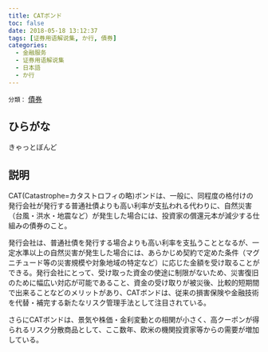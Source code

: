 ```yaml
---
title: CATボンド
toc: false
date: 2018-05-18 13:12:37
tags: [证券用语解说集, か行, 債券]
categories:
  - 金融服务
  - 证券用语解说集
  - 日本語
  - か行
---
```


`分類：` [債券](/tags/債券/)

## ひらがな

きゃっとぼんど

## 説明

CAT(Catastrophe=カタストロフィの略)ボンドは、一般に、同程度の格付けの発行会社が発行する普通社債よりも高い利率が支払われる代わりに、自然災害（台風・洪水・地震など）が発生した場合には、投資家の償還元本が減少する仕組みの債券のこと。

発行会社は、普通社債を発行する場合よりも高い利率を支払うこととなるが、一定水準以上の自然災害が発生した場合には、あらかじめ契約で定めた条件（マグニチュード等の災害規模や対象地域の特定など）に応じた金額を受け取ることができる。発行会社にとって、受け取った資金の使途に制限がないため、災害復旧のために幅広い対応が可能であること、資金の受け取りが被災後、比較的短期間で出来ることなどのメリットがあり、CATボンドは、従来の損害保険や金融技術を代替・補完する新たなリスク管理手法として注目されている。

さらにCATボンドは、景気や株価・金利変動との相関が小さく、高クーポンが得られるリスク分散商品として、ここ数年、欧米の機関投資家等からの需要が増加している。
